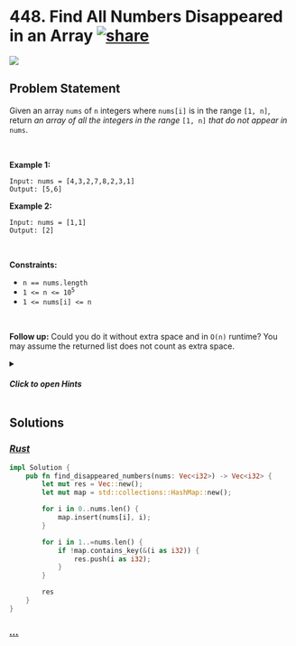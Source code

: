 # 448. Find All Numbers Disappeared in an Array [![share]](https://leetcode.com/problems/find-all-numbers-disappeared-in-an-array/)

![][easy]

## Problem Statement

<p>Given an array <code>nums</code> of <code>n</code> integers where <code>nums[i]</code> is in the range <code>[1, n]</code>, return <em>an array of all the integers in the range</em> <code>[1, n]</code> <em>that do not appear in</em> <code>nums</code>.</p>
<p> </p>
<p><strong class="example">Example 1:</strong></p>

```
Input: nums = [4,3,2,7,8,2,3,1]
Output: [5,6]
```

<p><strong class="example">Example 2:</strong></p>

```
Input: nums = [1,1]
Output: [2]
```

<p> </p>
<p><strong>Constraints:</strong></p>
<ul>
<li><code>n == nums.length</code></li>
<li><code>1 &lt;= n &lt;= 10<sup>5</sup></code></li>
<li><code>1 &lt;= nums[i] &lt;= n</code></li>
</ul>
<p> </p>
<p><strong>Follow up:</strong> Could you do it without extra space and in <code>O(n)</code> runtime? You may assume the returned list does not count as extra space.</p>

<details>
<summary>

#### _Click to open Hints_

</summary>

- This is a really easy problem if you decide to use additional memory. For those trying to write an initial solution using additional memory, think <b>counters!</b>
- However, the trick really is to not use any additional space than what is already available to use. Sometimes, multiple passes over the input array help find the solution. However, there's an interesting piece of information in this problem that makes it easy to re-use the input array itself for the solution.
- The problem specifies that the numbers in the array will be in the range [1, n] where n is the number of elements in the array. Can we use this information and modify the array in-place somehow to find what we need?

</details>

## Solutions

### [_Rust_](find_all_nums_disappeared_in_an_array.rs)

```rs [Rust]
impl Solution {
    pub fn find_disappeared_numbers(nums: Vec<i32>) -> Vec<i32> {
        let mut res = Vec::new();
        let mut map = std::collections::HashMap::new();

        for i in 0..nums.len() {
            map.insert(nums[i], i);
        }

        for i in 1..=nums.len() {
            if !map.contains_key(&(i as i32)) {
                res.push(i as i32);
            }
        }

        res
    }
}

```

### [_..._]()

```

```

<!----------------------------------{ link }--------------------------------->

[share]: https://graph.org/file/3ea5234dda646b71c574a.png
[easy]: https://img.shields.io/badge/Difficulty-Easy-bright.svg
[medium]: https://img.shields.io/badge/Difficulty-Medium-yellow.svg
[hard]: https://img.shields.io/badge/Difficulty-Hard-red.svg

